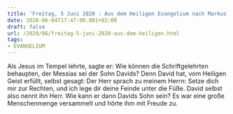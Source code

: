 ```yaml
---
title: 'Freitag, 5 Juni 2020 : Aus dem Heiligen Evangelium nach Markus - Mk 12,35-37.'
date: 2020-06-04T17:47:00.001+02:00
draft: false
url: /2020/06/freitag-5-juni-2020-aus-dem-heiligen.html
tags: 
- EVANGELIUM
---
```


Als Jesus im Tempel lehrte, sagte er: Wie können die Schriftgelehrten behaupten, der Messias sei der Sohn Davids? Denn David hat, vom Heiligen Geist erfüllt, selbst gesagt: Der Herr sprach zu meinem Herrn: Setze dich mir zur Rechten, und ich lege dir deine Feinde unter die Füße. David selbst also nennt ihn Herr. Wie kann er dann Davids Sohn sein? Es war eine große Menschenmenge versammelt und hörte ihm mit Freude zu.